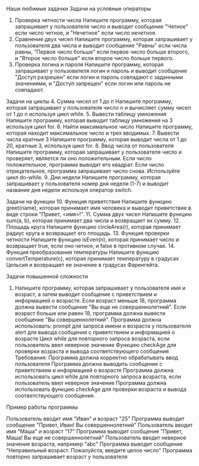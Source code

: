 Наши любимые задачки
Задачи на условные операторы
1. Проверка четности числа
Напишите программу, которая запрашивает у пользователя число и выводит сообщение "Четное" если число четное, и "Нечетное" если число нечетное.
2. Сравнение двух чисел
Напишите программу, которая запрашивает у пользователя два числа и выводит сообщение "Равны" если числа равны, "Первое число больше" если первое число больше второго, и "Второе число больше" если второе число больше первого.
3. Проверка логина и пароля
Напишите программу, которая запрашивает у пользователя логин и пароль и выводит сообщение "Доступ разрешен" если логин и пароль совпадают с заданными значениями, и "Доступ запрещен" если логин или пароль не совпадают.

Задачи на циклы
4. Сумма чисел от 1 до п
Напишите программу, которая запрашивает у пользователя число n и вычисляет сумму чисел от 1 до n используя цикл while.
5. Вывести таблицу умножения
Напишите программу, которая выводит таблицу умножения на 3 используя цикл for.
6. Найти максимальное число
Напишите программу, которая находит максимальное число и трех вводимых.
7. Вывести числа кратные 3
Напишите программу, которая выводит числа от 1 до 20, кратные 3, используя цикл for. 
8. Ввод числа от пользователя
Напишите программу, которая запрашивает у пользователя число и проверяет, является ли оно положительным. Если число положительное, программа выводит его квадрат. Если число отрицательное, программа запрашивает число снова. Используйте цикл do-while.
9. Дни недели
Напишите программу, которая запрашивает у пользователя номер дня недели (1-7) и выводит название дня недели используя оператор switch.

Задачи на функции
10. Функция приветствия
Напишите функцию greet(name), которая принимает имя человека и выводит приветствие в виде строки "Привет, <имя>!".
11. Сумма двух чисел
Напишите функцию sum(a, b), которая принимает два числа и возвращает их сумму.
12. Площадь круга
Напишите функцию circleArea(r), которая принимает радиус круга и возвращает его площадь.
13. Функция проверки четности
Напишите функцию isEven(n), которая принимает число и возвращает true, если оно четное, и false в противном случае.
14. Функция преобразования температуры
Напишите функцию convertTemperature(c), которая принимает температуру в градусах Цельсия и возвращает ее значение в градусах Фаренгейта.

Задачи повышенной сложности
1. Напишите программу, которая запрашивает у пользователя имя и возраст, а затем выводит сообщение с приветствием и информацией о возрасте. Если возраст меньше 18, программа должна вывести сообщение "Вы еще не совершеннолетний". Если возраст больше или равен 18, программа должна вывести сообщение "Вы совершеннолетний". Программа должна использовать:
prompt для запроса имени и возраста у пользователя
alert для вывода сообщения с приветствием и информацией о возрасте
Цикл while для повторного запроса возраста, если пользователь ввел неверное значение Функцию checkAge для проверки возраста и вывода соответствующего сообщения Требования:
Программа должна корректно обрабатывать ввод пользователя
Программа должна выводить сообщение с приветствием и информацией о возрасте Программа должна использовать цикл while для повторного запроса возраста, если пользователь ввел неверное значение
Программа должна использовать функцию checkAge для проверки возраста и вывода соответствующего сообщения.

Пример работы программы

Пользователь вводит имя "Иван" и возраст "25"
Программа выводит сообщение "Привет, Иван! Вы совершеннолетний" Пользователь вводит имя "Маша" и возраст "17"
Программа выводит сообщение "Привет, Маша! Вы еще не совершеннолетний"
Пользователь вводит неверное значение возраста, например "abc" Программа выводит сообщение "Неправильный возраст. Пожалуйста, введите целое число"
Программа повторно запрашивает возраст у пользователя